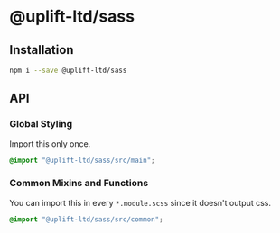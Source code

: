 # @uplift-ltd/sass

## Installation

```sh
npm i --save @uplift-ltd/sass
```

## API

### Global Styling

Import this only once.

```scss
@import "@uplift-ltd/sass/src/main";
```

### Common Mixins and Functions

You can import this in every `*.module.scss` since it doesn't output css.

```scss
@import "@uplift-ltd/sass/src/common";
```
